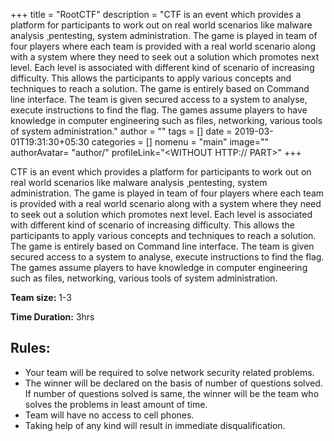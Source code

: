 +++
title = "RootCTF"
description = "CTF is an event which provides a platform for participants to work out on real world scenarios like malware analysis ¸pentesting, system administration. The game is played in team of four players where each team is provided with a real world scenario along with a system where they need to seek out a solution which promotes next level. Each level is associated with different kind of scenario of increasing difficulty. This allows the participants to apply various concepts and techniques to reach a solution. The game is entirely based on Command line interface. The team is given secured access to a system to analyse, execute instructions to find the flag. The games assume players to have knowledge in computer engineering such as files, networking, various tools of system administration."
author = ""
tags = []
date = 2019-03-01T19:31:30+05:30
categories = []
nomenu = "main"
image="<BACKGROUND IMAGE FOR YOUR POST>"
authorAvatar= "author/<YOUR AVATAR>"
profileLink="<WITHOUT HTTP:// PART>"
+++

CTF is an event which provides a platform for participants to work out on real world scenarios like malware analysis ¸pentesting, system administration. The game is played in team of four players where each team is provided with a real world scenario along with a system where they need to seek out a solution which promotes next level. Each level is associated with different kind of scenario of increasing difficulty. This allows the participants to apply various concepts and techniques to reach a solution. The game is entirely based on Command line interface. The team is given secured access to a system to analyse, execute instructions to find the flag. The games assume players to have knowledge in computer engineering such as files, networking, various tools of system administration.

**Team size:** 1-3

**Time Duration:** 3hrs

## Rules:

-   Your team will be required to solve network security related problems.
-   The winner will be declared on the basis of number of questions solved. If number of questions solved is same, the winner will be the team who solves the problems in least amount of time.
-   Team will have no access to cell phones.
-   Taking help of any kind will result in immediate disqualification.


